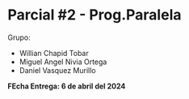 # Parcial #2 - Prog.Paralela

Grupo:
* Willian Chapid Tobar
* Miguel Angel Nivia Ortega
* Daniel Vasquez Murillo

**FEcha Entrega: 6 de abril del 2024**
